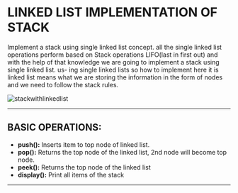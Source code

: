 # LINKED LIST IMPLEMENTATION OF STACK
Implement a stack using single linked list concept. all the single linked list operations perform based on Stack operations 
LIFO(last in first out) and with the help of that knowledge we are going to implement a stack using single linked list. us-
ing single linked lists so how to implement here it is linked list means what we are storing the information in the form of
nodes and we need to follow the stack rules.

![stackwithlinkedlist](https://user-images.githubusercontent.com/88899542/130270136-b84ac850-acd5-43f8-aee7-9afd8b030e9b.gif)
___

## BASIC OPERATIONS:
- **push():** Inserts item to top node of linked list.
- __pop():__ Returns the top node of the linked list, 2nd node will become top node.
- __peek():__ Returns the top node of the linked list
- __display():__ Print all items of the stack

***